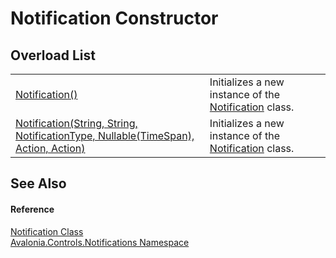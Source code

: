 # Notification Constructor


## Overload List
<table>
<tr>
<td><a href="M_Avalonia_Controls_Notifications_Notification__ctor">Notification()</a></td>
<td>Initializes a new instance of the <a href="T_Avalonia_Controls_Notifications_Notification">Notification</a> class.</td>
</tr>
<tr>
<td><a href="M_Avalonia_Controls_Notifications_Notification__ctor_1">Notification(String, String, NotificationType, Nullable(TimeSpan), Action, Action)</a></td>
<td>Initializes a new instance of the <a href="T_Avalonia_Controls_Notifications_Notification">Notification</a> class.</td>
</tr>
</table>

## See Also


#### Reference
<a href="T_Avalonia_Controls_Notifications_Notification">Notification Class</a>  
<a href="N_Avalonia_Controls_Notifications">Avalonia.Controls.Notifications Namespace</a>  

